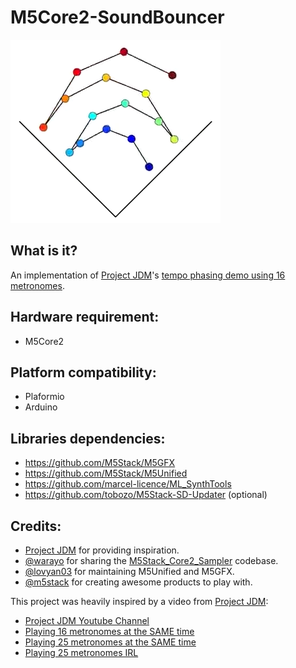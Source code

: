 # M5Core2-SoundBouncer

[![Pendulum Wave](img/bouncer.png)](https://www.youtube.com/watch?v=UUc0wJBElTs)


## What is it?

An implementation of [Project JDM](https://www.youtube.com/channel/UCHAiieQmQBS38_AUkPf-7iQ)'s [tempo phasing demo using 16 metronomes](https://www.youtube.com/watch?v=MH03ZJaNe8A).


## Hardware requirement:

  - M5Core2

## Platform compatibility:

  - Plaformio
  - Arduino


## Libraries dependencies:

  - https://github.com/M5Stack/M5GFX
  - https://github.com/M5Stack/M5Unified
  - https://github.com/marcel-licence/ML_SynthTools
  - https://github.com/tobozo/M5Stack-SD-Updater (optional)


## Credits:

  - [Project JDM](https://www.instagram.com/project.jdm/) for providing inspiration.
  - [@warayo](https://github.com/wararyo) for sharing the [M5Stack_Core2_Sampler](https://github.com/wararyo/M5Stack_Core2_Sampler) codebase.
  - [@lovyan03](https://github.com/lovyan03) for maintaining M5Unified and M5GFX.
  - [@m5stack](https://github.com/m5stack) for creating awesome products to play with.

This project was heavily inspired by a video from [Project JDM](https://www.instagram.com/project.jdm/):

  - [Project JDM Youtube Channel](https://www.youtube.com/channel/UCHAiieQmQBS38_AUkPf-7iQ)
  - [Playing 16 metronomes at the SAME time](https://www.youtube.com/watch?v=MH03ZJaNe8A)
  - [Playing 25 metronomes at the SAME time](https://www.youtube.com/watch?v=KuQKXHKAUw4)
  - [Playing 25 metronomes IRL](https://www.youtube.com/watch?v=YhMiuzyU1ag)


